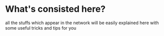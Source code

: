 # What's consisted here?
all the stuffs which appear in the network will be easily explained here with some useful tricks and tips for you
